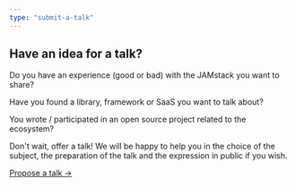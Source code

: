 ```yaml
---
type: "submit-a-talk"
---
```


## Have an idea for a ​​talk?

Do you have an experience (good or bad) with the JAMstack you want to share?

Have you found a library, framework or SaaS you want to talk about?

You wrote / participated in an open source project related to the ecosystem?

Don't wait, offer a talk! We will be happy to help you in the choice of the subject, the preparation of the talk and the expression in public if you wish.

<div class="call-to-action">
  <a type="neutral" href="" class="Buttonstyle__StyledButton-ltfqg3-0 buJYZG">Propose a talk →
  </a>
</div>
